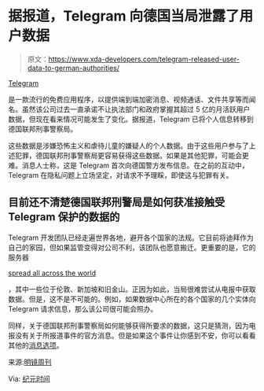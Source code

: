 # 据报道，Telegram 向德国当局泄露了用户数据

> 原文：<https://www.xda-developers.com/telegram-released-user-data-to-german-authorities/>

[Telegram](https://www.xda-developers.com/telegram-premium-beta-ios/)

是一款流行的免费应用程序，以提供端到端加密消息、视频通话、文件共享等而闻名。虽然该公司过去一直承诺不让执法部门和政府掌握其超过 5 亿的月活跃用户数据，但现在看来情况可能发生了变化。据报道，Telegram 已将个人信息转移到德国联邦刑事警察局。

这些数据是涉嫌恐怖主义和虐待儿童的嫌疑人的个人数据。由于这些用户参与了上述犯罪，德国联邦刑事警察局更容易获得这些数据。如果是其他犯罪，可能会更难。消息人士称，这是 Telegram 首次向德国警方发布信息。在之前的互动中，Telegram 在隐私问题上立场坚定，对请求不予理睬，即使这与犯罪有关。

## 目前还不清楚德国联邦刑警局是如何获准接触受 Telegram 保护的数据的

Telegram 开发团队已经走遍世界各地，避开各个国家的法规。它目前将迪拜作为自己的家园，但如果监管变得对公司不利，该团队也愿意搬迁。更重要的是，它的服务器

[spread all across the world](https://twitter.com/telegram/status/437273030856019969?lang=en)

，其中一些位于伦敦、新加坡和旧金山。正因为如此，当局很难尝试从电报中获取数据。但是，这不是不可能的。例如，如果数据中心所在的各个国家的几个实体向 Telegram 请求信息，那么该公司很可能会照办。

同样，关于德国联邦刑事警察局如何能够获得所要求的数据，这只是猜测，因为电报没有关于所报道事件的官方消息。但是如果这个事件让你感到不安，你可以看看其他的[消息选项](https://www.xda-developers.com/best-whatsapp-alternatives/)。

来源:[明镜周刊](https://www.spiegel.de/netzwelt/apps/telegram-gives-user-data-to-the-federal-criminal-office-a-0e4d3fcb-8081-4b87-b062-db412bbc294b)

Via: [纪元时间](https://m.theepochtimes.com/telegram-hands-over-personal-user-data-to-german-authorities_4512520.html)
